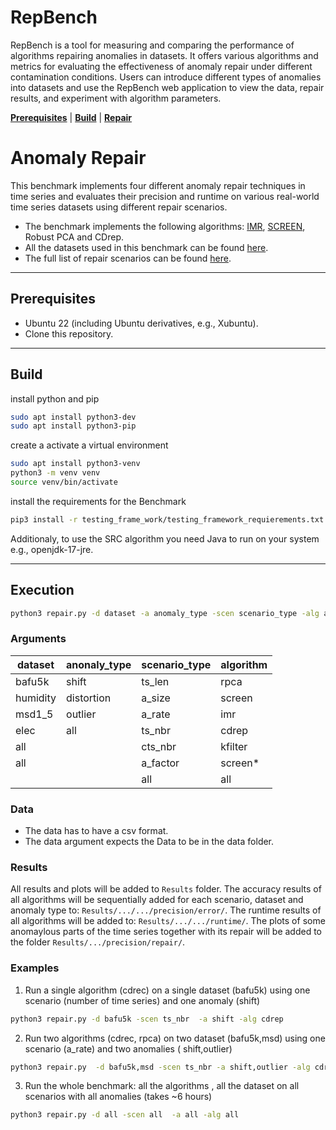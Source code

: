 # RepBench

RepBench is a tool for measuring and comparing the performance of algorithms repairing anomalies in datasets. It offers
various algorithms and metrics for evaluating the effectiveness of anomaly repair under different contamination
conditions. Users can introduce different types of anomalies into datasets and use the RepBench web application to view
the data, repair results, and experiment with algorithm parameters.

[**Prerequisites**](#prerequisites) | [**Build**](#build) | [**Repair**](#anomaly-repair) 


# Anomaly Repair

This benchmark implements four different anomaly repair techniques in time series and evaluates their precision and
runtime on various real-world time series datasets using different repair scenarios.

- The benchmark implements the following
  algorithms: [IMR](https://www.vldb.org/pvldb/vol10/p1046-song.pdf), [SCREEN](https://dl.acm.org/doi/pdf/10.1145/2723372.2723730),
  Robust PCA and CDrep.
- All the datasets used in this benchmark can be
  found [here](https://github.com/althausLuca/RepairBenchmark/tree/master/data).
- The full list of repair scenarios can be
  found [here](https://github.com/althausLuca/RepBench/blob/master/testing_frame_work/scenarios/README.md).

___

## Prerequisites

- Ubuntu 22 (including Ubuntu derivatives, e.g., Xubuntu).
- Clone this repository.

___

## Build

install python and pip

```bash
sudo apt install python3-dev
sudo apt install python3-pip
```

create a activate a virtual environment

```bash
sudo apt install python3-venv
python3 -m venv venv
source venv/bin/activate
```

install the requirements for the Benchmark

```bash
pip3 install -r testing_frame_work/testing_framework_requierements.txt
```

Additionaly, to use the SRC algorithm you need Java to run on your system e.g., openjdk-17-jre.

___


## Execution

```bash
python3 repair.py -d dataset -a anomaly_type -scen scenario_type -alg algorithm
```

### Arguments

| dataset  | anonaly_type | scenario_type | algorithm | 
|----------|--------------|---------------|-----------| 
| bafu5k   | shift        | ts_len        | rpca      |
| humidity | distortion   | a_size        | screen    |
| msd1_5   | outlier      | a_rate        | imr       |
| elec     | all          | ts_nbr        | cdrep     |
| all      |              | cts_nbr       | kfilter   |
| all      |              | a_factor      | screen*   |
|          |              | all           | all       |


### Data

- The data has to have a csv format.
- The data argument expects the Data to be in the data folder.

### Results

All results and plots will be added to `Results` folder. The accuracy results of all algorithms will be sequentially
added for each scenario, dataset and anomaly type to: `Results/.../.../precision/error/`. The runtime results of all
algorithms will be added to: `Results/.../.../runtime/`. The plots of some anomaylous parts of the time series together
with its repair will be added to the folder `Results/.../precision/repair/`.

### Examples

1. Run a single algorithm (cdrec) on a single dataset (bafu5k) using one scenario (number of time series) and one
   anomaly (shift)

```bash
python3 repair.py -d bafu5k -scen ts_nbr  -a shift -alg cdrep
```

2. Run two algorithms (cdrec, rpca) on two dataset (bafu5k,msd) using one scenario (a_rate) and two anomalies (
   shift,outlier)

```bash
python3 repair.py  -d bafu5k,msd -scen ts_nbr -a shift,outlier -alg cdrep,rpca
```

3. Run the whole benchmark: all the algorithms , all the dataset on all scenarios with all anomalies (takes ~6 hours)

```bash
python3 repair.py -d all -scen all  -a all -alg all
```

